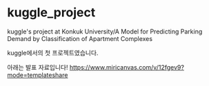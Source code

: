 # kuggle_project
kuggle's project at Konkuk University/A Model for Predicting Parking Demand by Classification of Apartment Complexes

kuggle에서의 첫 프로젝트였습니다. 

아래는 발표 자료입니다!
https://www.miricanvas.com/v/12fgev9?mode=templateshare

